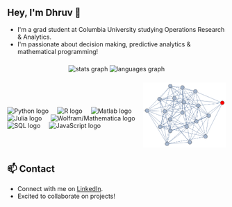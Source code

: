 ## Hey, I'm Dhruv 👋

* I'm a grad student at Columbia University studying Operations Research & Analytics.<br>
* I'm passionate about decision making, predictive analytics & mathematical programming!


###

<div align="center">
  <img src="https://github-readme-stats.vercel.app/api?username=optimizedLP&hide_title=false&hide_rank=false&show_icons=true&include_all_commits=true&count_private=true&disable_animations=false&theme=dracula&locale=en&hide_border=false" height="150" alt="stats graph"  />
  <img src="https://github-readme-stats.vercel.app/api/top-langs?username=optimizedLP&locale=en&hide_title=false&layout=compact&card_width=320&langs_count=5&theme=dracula&hide_border=false" height="150" alt="languages graph"  />
</div>

###

<img align="right" height="150" src="readme_gif.gif"  />

<br><br>

###

<div align="left">
  <img src="https://cdn.jsdelivr.net/gh/devicons/devicon/icons/python/python-original-wordmark.svg" height="40" alt="Python logo" />
  <img width="12" />
  <img src="https://cdn.jsdelivr.net/gh/devicons/devicon/icons/r/r-original.svg" height="40" alt="R logo" />
  <img width="12" />
  <img src="https://cdn.jsdelivr.net/gh/devicons/devicon/icons/matlab/matlab-original.svg" height="40" alt="Matlab logo" />
  <img width="12" />
  <img src="https://cdn.jsdelivr.net/gh/devicons/devicon/icons/julia/julia-original-wordmark.svg" height="40" alt="Julia logo" />
  <img width="12" />
  <img src="https://img.icons8.com/color/48/000000/wolfram-alpha.png" height="40" alt="Wolfram/Mathematica logo" />
  <img width="12" />
  <img src="https://cdn.jsdelivr.net/gh/devicons/devicon/icons/mysql/mysql-original-wordmark.svg" height="40" alt="SQL logo" />
  <img width="12" />
  <img src="https://cdn.jsdelivr.net/gh/devicons/devicon/icons/javascript/javascript-original.svg" height="40" alt="JavaScript logo" />
</div>

<br><br>

 <!--
## 📦 Toolbox

**Frontend Development:** `React` `Next.js` `TypeScript` `Tailwind` `Material-UI` `Framer-Motion`
 
**Version Control:** `Git` `GitLab` `Bitbucket`

**Backend Development:** `Nest.js` `GraphQL` `Firebase` 

**Testing:** `Cypress` `Playwright` `Vitest` `Postman` `Insomnia`

**Others:** `Storybook` `Zustand` `A11y` `Scrum` `Confluence` `Jira`
-->

<!-- 
## ✨ Fun Facts 

- Demon Slayer is my favorite anime.
- As a kid, I wanted to be an astronaut.
- I love using Mac after switching from Linux.
-->


## 📫 Contact

* Connect with me on [LinkedIn](https://www.linkedin.com/in/dhruvpjani/).
* Excited to collaborate on projects! 
 


<!--
**optimizedLP/optimizedLP** is a ✨ _special_ ✨ repository because its `README.md` (this file) appears on your GitHub profile.

Here are some ideas to get you started:

- 🔭 I’m currently working on ...
- 🌱 I’m currently learning ...
- 👯 I’m looking to collaborate on ...
- 🤔 I’m looking for help with ...
- 💬 Ask me about ...
- 📫 How to reach me: ...
- 😄 Pronouns: ...
- ⚡ Fun fact: ...
-->
